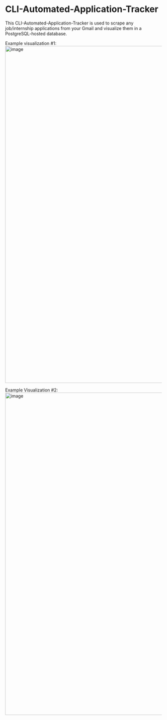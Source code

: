 # CLI-Automated-Application-Tracker

This CLI-Automated-Application-Tracker is used to scrape any job/internship applications from your Gmail and visualize them in a PostgreSQL-hosted database. 

Example visualization #1:
<img width="1814" height="1080" alt="image" src="https://github.com/user-attachments/assets/8f90cc7d-b1e1-42a3-bc5e-9b90a2927fe0" />

Example Visualization #2:
<img width="1513" height="1033" alt="image" src="https://github.com/user-attachments/assets/870ab181-9ead-4dbe-9087-733100a17d0a" />
